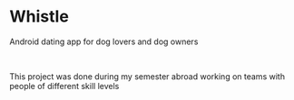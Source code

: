 # Whistle
Android dating app for dog lovers and dog owners

<br>

This project was done during my semester abroad working on teams with people of different skill levels
